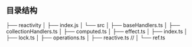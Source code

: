 
## 目录结构


├── reactivity
│   ├── index.js
│   └── src
│       ├── baseHandlers.ts
│       ├── collectionHandlers.ts
│       ├── computed.ts
│       ├── effect.ts
│       ├── index.ts
│       ├── lock.ts
│       ├── operations.ts
│       ├── reactive.ts   // 
│       └── ref.ts